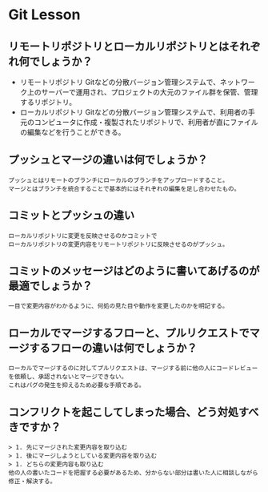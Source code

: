 # Git Lesson

## リモートリポジトリとローカルリポジトリとはそれぞれ何でしょうか？
- リモートリポジトリ
	Gitなどの分散バージョン管理システムで、ネットワーク上のサーバーで運用され、プロジェクトの大元のファイル群を保管、管理するリポジトリ。
- ローカルリポジトリ
	 Gitなどの分散バージョン管理システムで、利用者の手元のコンピュータに作成・複製されたリポジトリで、利用者が直にファイルの編集などを行うことができる。

## プッシュとマージの違いは何でしょうか？
	プッシュとはリモートのブランチにローカルのブランチをアップロードすること。
	マージとはブランチを統合することで基本的にはそれぞれの編集を足し合わせたもの。


## コミットとプッシュの違い
	ローカルリポジトリに変更を反映させるのかコミットで
	ローカルリポジトリの変更内容をリモートリポジトリに反映させるのがプッシュ。


## コミットのメッセージはどのように書いてあげるのが最適でしょうか？
	一目で変更内容がわかるように、何処の見た目や動作を変更したのかを明記する。


## ローカルでマージするフローと、プルリクエストでマージするフローの違いは何でしょうか？
	ローカルでマージするのに対してプルリクエストは、マージする前に他の人にコードレビューを依頼し、承認されないとマージできない。
	これはバグの発生を抑えるため必要な手順である。


## コンフリクトを起こしてしまった場合、どう対処すべきですか？
	> 1. 先にマージされた変更内容を取り込む
	> 1. 後にマージしようとしている変更内容を取り込む
	> 1. どちらの変更内容も取り込む
	他の人の書いたコードを把握する必要があるため、分からない部分は書いた人に相談しながら修正・解決する。